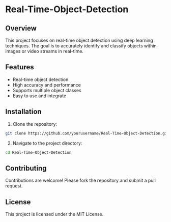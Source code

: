 # Real-Time-Object-Detection
## Overview
This project focuses on real-time object detection using deep learning techniques. The goal is to accurately identify and classify objects within images or video streams in real-time.

## Features
- Real-time object detection
- High accuracy and performance
- Supports multiple object classes
- Easy to use and integrate

## Installation
1. Clone the repository:
  ```bash
  git clone https://github.com/yourusername/Real-Time-Object-Detection.git
  ```
2. Navigate to the project directory:
  ```bash
  cd Real-Time-Object-Detection
  ```

## Contributing
Contributions are welcome! Please fork the repository and submit a pull request.

## License
This project is licensed under the MIT License.